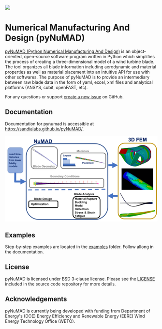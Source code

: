 ![](docs/source/_static/images/NuMAD-header.png) 
# Numerical Manufacturing And Design (pyNuMAD)
[pyNuMAD (Python Numerical Manufacturing And Design)](https://github.com/sandialabs/pyNuMAD) is an object-oriented, open-source software program written in Python which simplifies the process of creating a three-dimensional model of a wind turbine blade. The tool organizes all blade information including aerodynamic and material properties as well as material placement into an
intuitive API for use with other softwares. The purpose of pyNuMAD is to provide an intermediary between raw blade data in the form of yaml, excel, xml files and analytical platforms
(ANSYS, cubit, openFAST, etc).

For any questions or support [create a new issue](https://github.com/sandialabs/pyNuMAD/issues/new) on GitHub.

## Documentation
Documentation for pynumad is accessible at https://sandialabs.github.io/pyNuMAD/.

![](docs/_static/images/NuMADoverview.png)

## Examples

Step-by-step examples are located in the [examples](https://github.com/sandialabs/pyNuMAD/tree/main/examples) folder. Follow allong in the documentation.

## License

pyNuMAD is licensed under BSD 3-clause license. Please see the
[LICENSE](https://github.com/sandialabs/pyNuMAD/blob/main/LICENSE) included in
the source code repository for more details.

## Acknowledgements 

pyNuMAD is currently being developed with funding from Department of Energy's
(DOE) Energy Efficiency and Renewable Energy (EERE) Wind Energy Technology Office (WETO). 
